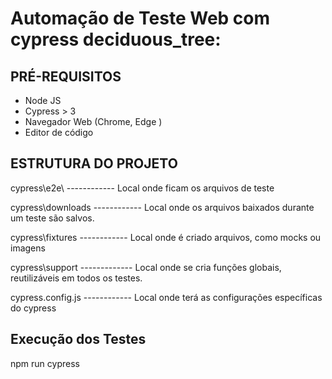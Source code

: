 
# Automação de Teste Web com cypress   deciduous_tree:

## PRÉ-REQUISITOS

*   Node JS
*   Cypress > 3
*   Navegador Web (Chrome, Edge )
*   Editor de código


## ESTRUTURA DO PROJETO


cypress\e2e\  		------------  Local onde ficam os arquivos de teste


cypress\downloads      ------------      Local onde os arquivos baixados durante um teste são salvos.

               
cypress\fixtures  ------------  Local onde é criado arquivos, como mocks ou imagens    


cypress\support      -------------  Local onde se cria funções globais, reutilizáveis em todos os testes.


cypress.config.js  ------------   Local onde terá as configurações específicas do cypress                                                     	


## Execução dos Testes
npm run cypress
